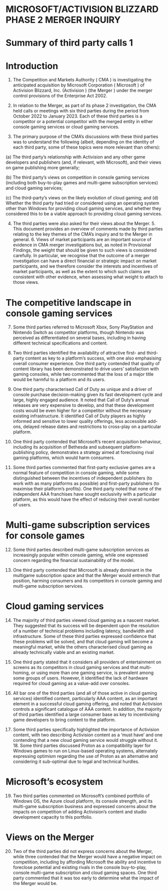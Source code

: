 # MICROSOFT/ACTIVISION BLIZZARD PHASE 2 MERGER INQUIRY

# Summary of third party calls 1

# Introduction

1. The Competition and Markets Authority ( CMA ) is investigating the anticipated acquisition by Microsoft Corporation ( Microsoft ) of Activision Blizzard, Inc. (Activision ) (the Merger ) under the merger control provisions of the Enterprise Act 2002.

2. In relation to the Merger, as part of its phase 2 investigation, the CMA held calls or meetings with six third parties during the period from October 2022 to January 2023. Each of these third parties is a competitor or a potential competitor with the merged entity in either console gaming services or cloud gaming services.

3. The primary purpose of the CMA’s discussions with these third parties was to understand the following (albeit, depending on the identity of each third party, some of these topics were more relevant than others):


(a) The third party’s relationship with Activision and any other game developers and publishers (and, if relevant, with Microsoft), and their views on game publishing more generally;

(b) The third party’s views on competition in console gaming services (including both buy-to-play games and multi-game subscription services) and cloud gaming services;

(c) The third-party’s views on the likely evolution of cloud gaming; and (d) Whether the third party had tried or considered using an operating system other than Windows for providing cloud gaming services, and whether they considered this to be a viable approach to providing cloud gaming services.

4. The third parties were also asked for their views about the Merger. 5. This document provides an overview of comments made by third parties relating to the key themes of the CMA’s inquiry and to the Merger in general. 6. Views of market participants are an important source of evidence in CMA merger investigations but, as noted in Provisional Findings, the weight that should be given to such views is considered carefully. In particular, we recognise that the outcome of a merger investigation can have a direct financial or strategic impact on market participants, and we therefore consider the interests and incentives of market participants, as well as the extent to which such claims are consistent with other evidence, when assessing what weight to attach to those views.

# The competitive landscape in console gaming services

7. Some third parties referred to Microsoft Xbox, Sony PlayStation and Nintendo Switch as competitor platforms, though Nintendo was perceived as differentiated on several bases, including in having different technical specifications and content.

8. Two third parties identified the availability of attractive first- and third-party content as key to a platform’s success, with one also emphasising overall consumer experience. One third party contended that quality of content library has been demonstrated to drive users’ satisfaction with gaming consoles, while two commented that the loss of a major title would be harmful to a platform and its users.

9. One third party characterised Call of Duty as unique and a driver of console purchase decision-making given its fast development cycle and large, highly engaged audience. It noted that Call of Duty’s annual releases are very expensive to develop, and that these development costs would be even higher for a competitor without the necessary existing infrastructure. It identified Call of Duty players as highly informed and sensitive to lower quality offerings, less accessible add-ons, delayed release dates and restrictions to cross-play on a particular platform.

10. One third party contended that Microsoft’s recent acquisition behaviour, including its acquisition of Bethesda and subsequent platform-publishing policy, demonstrates a strategy aimed at foreclosing rival gaming platforms, which would harm consumers.

11. Some third parties commented that first-party exclusive games are a normal feature of competition in console gaming, while some distinguished between the incentives of independent publishers (to work with as many platforms as possible) and first-party publishers (to maximise their platform’s profits). One third party noted that none of the independent AAA franchises have sought exclusivity with a particular platform, as this would have the effect of reducing their overall number of users.


# Multi-game subscription services for console games

12. Some third parties described multi-game subscription services as increasingly popular within console gaming, while one expressed concern regarding the financial sustainability of the model.

13. One third party contended that Microsoft is already dominant in the multigame subscription space and that the Merger would entrench that position, harming consumers and its competitors in console gaming and multi-game subscription services.


# Cloud gaming services

14. The majority of third parties viewed cloud gaming as a nascent market. They suggested that its success will be dependent upon the resolution of a number of technical problems including latency, bandwidth and infrastructure. Some of these third parties expressed confidence that these problems will be solved, and that cloud gaming will become a meaningful market, while the others characterised cloud gaming as already technically viable and an existing market.

15. One third party stated that it considers all providers of entertainment on screens as its competitors in cloud gaming services and that multi-homing, or using more than one gaming service, is prevalent among some groups of users. However, it identified the lack of hardware required for cloud gaming as a value-add over consoles.

16. All bar one of the third parties (and all of those active in cloud gaming services) identified content, particularly AAA content, as an important element in a successful cloud gaming offering, and noted that Activision controls a significant catalogue of AAA content. In addition, the majority of third parties identified a large consumer base as key to incentivising game developers to bring content to the platform.

17. Some third parties specifically highlighted the importance of Activision content, with two describing Activision content as a ‘must have’ and one contending that a new cloud gaming service would struggle without it. 18. Some third parties discussed Proton as a compatibility layer for Windows games to run on Linux-based operating systems, alternately expressing optimism regarding the use of Proton as an alternative and considering it sub-optimal due to legal and technical hurdles.


# Microsoft’s ecosystem

19. Two third parties commented on Microsoft’s combined portfolio of Windows OS, the Azure cloud platform, its console strength, and its multi-game subscription business and expressed concerns about the impacts on competition of adding Activision’s content and studio development capacity to this portfolio.

# Views on the Merger

20. Two of the third parties did not express concerns about the Merger, while three contended that the Merger would have a negative impact on competition, including by affording Microsoft the ability and incentive to foreclose potential and existing rivals in the console buy-to-play, console multi-game subscription and cloud gaming spaces. One third party commented that it was too early to determine what the impact of the Merger would be.